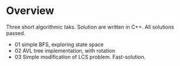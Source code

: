 # Overview

Three short algorithmic taks. Solution are written in C++. All solutions passed.

- 01 simple BFS, exploring state space
- 02 AVL tree implementation, with rotation
- 03 Simple modification of LCS problem. Fast-solution.